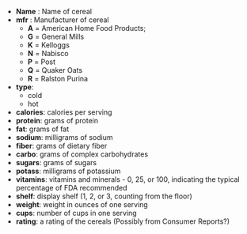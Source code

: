   * **Name** : Name of cereal
  * **mfr** : Manufacturer of cereal
      * **A** = American Home Food Products;
      * **G** = General Mills
      * **K** = Kelloggs
      * **N** = Nabisco
      * **P** = Post
      * **Q** = Quaker Oats
      * **R** = Ralston Purina
  * **type**:
      * cold
      * hot
  * **calories**: calories per serving
  * **protein**: grams of protein
  * **fat**: grams of fat
  * **sodium**: milligrams of sodium
  * **fiber**: grams of dietary fiber
  * **carbo**: grams of complex carbohydrates
  * **sugars**: grams of sugars
  * **potass**: milligrams of potassium
  * **vitamins**: vitamins and minerals - 0, 25, or 100, indicating the typical percentage of FDA recommended
  * **shelf**: display shelf (1, 2, or 3, counting from the floor)
  * **weight**: weight in ounces of one serving
  * **cups**: number of cups in one serving
  * **rating**: a rating of the cereals (Possibly from Consumer Reports?)
